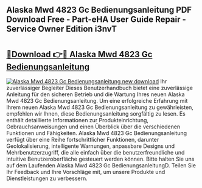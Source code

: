 ## Alaska Mwd 4823 Gc Bedienungsanleitung PDF Download Free - Part-eHA User Guide Repair - Service Owner Edition i3nvT

# <h2><a href="http://df2h01.blite.top/?on=Alaska+Mwd+4823+Gc+Bedienungsanleitung">🔗Download 👉🔴 Alaska Mwd 4823 Gc Bedienungsanleitung</a></h2>

[![Alaska Mwd 4823 Gc Bedienungsanleitung new download](https://i.imgur.com/lujVjoI.png)](http://df2h01.blite.top/?on=Alaska+Mwd+4823+Gc+Bedienungsanleitung)
Ihr zuverlässiger Begleiter Dieses Benutzerhandbuch bietet eine zuverlässige Anleitung für den sicheren Betrieb und die Wartung Ihres neuen Alaska Mwd 4823 Gc Bedienungsanleitung. Um eine erfolgreiche Erfahrung mit Ihrem neuen Alaska Mwd 4823 Gc Bedienungsanleitung zu gewährleisten, empfehlen wir Ihnen, diese Bedienungsanleitung sorgfältig zu lesen. Es enthält detaillierte Informationen zur Produkteinrichtung, Gebrauchsanweisungen und einen Überblick über die verschiedenen Funktionen und Fähigkeiten. Alaska Mwd 4823 Gc Bedienungsanleitung verfügt über eine Reihe fortschrittlicher Funktionen, darunter Geolokalisierung, intelligente Warnungen, anpassbare Designs und Mehrbenutzerzugriff, die alle einfach über die benutzerfreundliche und intuitive Benutzeroberfläche gesteuert werden können. Bitte halten Sie uns auf dem Laufenden Alaska Mwd 4823 Gc BedienungsanleitungD. Teilen Sie Ihr Feedback und Ihre Vorschläge mit, um unsere Produkte und Dienstleistungen zu verbessern.
